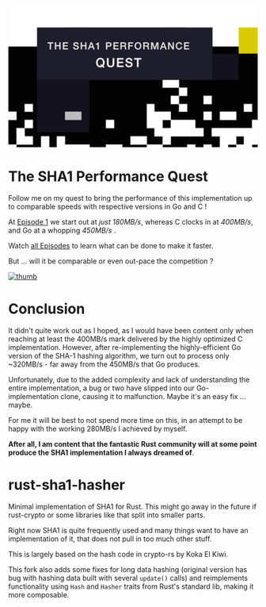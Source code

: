 [![title-image](https://raw.githubusercontent.com/Byron/rust-sha1-hasher/master/src/png/title-image.png)](http://www.youtube.com/playlist?list=PLMHbQxe1e9MnDKy7FKXZwMJ6t_RCxpHqD)

# The SHA1 Performance Quest

Follow me on my quest to bring the performance of this implementation up 
to comparable speeds with respective versions in Go and C !

At [Episode 1](#1) we start out at *just 180MB/s*, whereas C clocks in at
*400MB/s*, and Go at a whopping *450MB/s* .

Watch [all Episodes](http://www.youtube.com/playlist?list=PLMHbQxe1e9MnDKy7FKXZwMJ6t_RCxpHqD) to learn
what can be done to make it faster.

But ... will it be comparable or even out-pace the competition ?

[![thumb](http://img.youtube.com/vi/JeAYzOLYugQ/0.jpg)](http://www.youtube.com/playlist?list=PLMHbQxe1e9MnDKy7FKXZwMJ6t_RCxpHqD)

# Conclusion

It didn't quite work out as I hoped, as I would have been content only when reaching at least the 400MB/s mark
delivered by the highly optimized C implementation. However, after re-implementing the highly-efficient Go version
of the SHA-1 hashing algorithm, we turn out to process only ~320MB/s - far away from the 450MB/s that Go produces.

Unfortunately, due to the added complexity and lack of understanding the entire implementation, a bug or two have slipped
into our Go-implementation clone, causing it to malfunction. Maybe it's an easy fix ... maybe.

For me it will be best to not spend more time on this, in an attempt to be happy with the working 280MB/s I achieved
by myself.

**After all, I am content that the fantastic Rust community will at some point produce the SHA1 implementation I always dreamed of**.

# rust-sha1-hasher

Minimal implementation of SHA1 for Rust. This might go away in the future
if rust-crypto or some libraries like that split into smaller parts.

Right now SHA1 is quite frequently used and many things want to have an
implementation of it, that does not pull in too much other stuff.

This is largely based on the hash code in crypto-rs by Koka El Kiwi.

This fork also adds some fixes for long data hashing (original version
has bug with hashing data built with several `update()` calls)
and reimplements functionality using `Hash` and `Hasher` traits
from Rust's standard lib, making it more composable.
